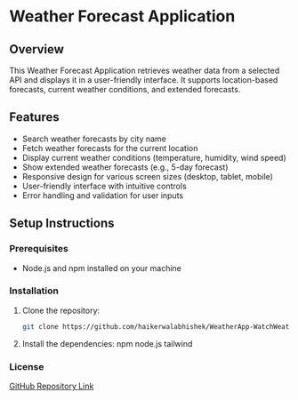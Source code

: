 # Weather Forecast Application

## Overview
This Weather Forecast Application retrieves weather data from a selected API and displays it in a user-friendly interface. It supports location-based forecasts, current weather conditions, and extended forecasts.

## Features
- Search weather forecasts by city name
- Fetch weather forecasts for the current location
- Display current weather conditions (temperature, humidity, wind speed)
- Show extended weather forecasts (e.g., 5-day forecast)
- Responsive design for various screen sizes (desktop, tablet, mobile)
- User-friendly interface with intuitive controls
- Error handling and validation for user inputs

## Setup Instructions

### Prerequisites
- Node.js and npm installed on your machine

### Installation
1. Clone the repository:
   ```bash
   git clone https://github.com/haikerwalabhishek/WeatherApp-WatchWeather.git
   
2. Install the dependencies:
   npm
   node.js
   tailwind

### License

[GitHub Repository Link](https://github.com/haikerwalabhishek/WeatherApp-WatchWeather)
